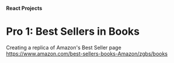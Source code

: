 #### React Projects
# Pro 1: Best Sellers in Books
Creating a replica of Amazon's Best Seller page https://www.amazon.com/best-sellers-books-Amazon/zgbs/books